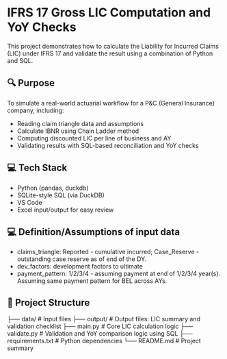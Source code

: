 # IFRS 17 Gross LIC Computation and YoY Checks

This project demonstrates how to calculate the Liability for Incurred Claims (LIC) under IFRS 17 and validate the result using a combination of Python and SQL.

## 🔍 Purpose
To simulate a real-world actuarial workflow for a P&C (General Insurance) company, including:
- Reading claim triangle data and assumptions
- Calculate IBNR using Chain Ladder method
- Computing discounted LIC per line of business and AY
- Validating results with SQL-based reconciliation and YoY checks

## 💻 Tech Stack
- Python (pandas, duckdb)
- SQLite-style SQL (via DuckDB)
- VS Code
- Excel input/output for easy review

## 💻 Definition/Assumptions of input data
- claims_triangle: Reported - cumulative incurred; Case_Reserve - outstanding case reserve as of end of the DY.
- dev_factors: development factors to ultimate
- payment_pattern: 1/2/3/4 - assuming payment at end of 1/2/3/4 year(s). Assuming same payment pattern for BEL across AYs. 

## 📁 Project Structure
├── data/ # Input files
├── output/ # Output files: LIC summary and validation checklist
├── main.py # Core LIC calculation logic
├── validate.py # Validation and YoY comparison logic using SQL
├── requirements.txt # Python dependencies
└── README.md # Project summary